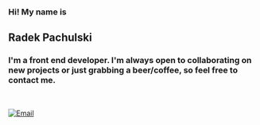 ### Hi! My name is

## Radek Pachulski

### I'm a front end developer. I'm always open to collaborating on new projects or just grabbing a beer/coffee, so feel free to contact me.

</br>

<a href="mailto:radoslaw.pachulski@gmail.com"><img alt="Email" src="https://img.shields.io/badge/Email-radoslaw.pachulski@gmail.com-blue?logo=gmail"></a>
